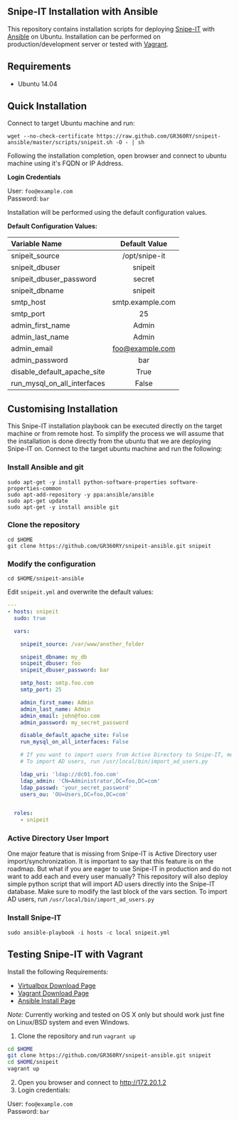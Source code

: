 Snipe-IT Installation with Ansible
----------------------------------
This repository contains installation scripts for deploying [Snipe-IT](http://snipeitapp.com/) with [Ansible](http://www.ansible.com) on Ubuntu. Installation can be performed on production/development server or tested with [Vagrant](http://www.vagrantup.com). 

## Requirements

* Ubuntu 14.04

## Quick Installation

Connect to target Ubuntu machine and run:

```
wget --no-check-certificate https://raw.github.com/GR360RY/snipeit-ansible/master/scripts/snipeit.sh -O - | sh
```

Following the installation completion, open browser and connect to ubuntu machine using it's FQDN or IP Address.

__Login Credentials__

User:      `foo@example.com`  
Password:  `bar`

Installation will be performed using the default configuration values.


__Default Configuration Values:__

| Variable Name                |   Default Value   | 
|:-----------------------------|:-----------------:|
|snipeit_source                |/opt/snipe-it      |
|snipeit_dbuser                |snipeit            |
|snipeit_dbuser_password       |secret             |
|snipeit_dbname                |snipeit            |
|smtp_host                     |smtp.example.com   |
|smtp_port                     |25                 |  
|admin_first_name              |Admin              |
|admin_last_name               |Admin              | 
|admin_email                   |foo@example.com    |
|admin_password                |bar                |
|disable_default_apache_site   |True               |
|run_mysql_on_all_interfaces   |False              |

## Customising Installation

This Snipe-IT installation playbook can be executed directly on the target machine or from remote host. To simplify the process we will assume that the installation is done directly from the ubuntu that we are deploying Snipe-IT on. Connect to the target ubuntu machine and run the following:

### Install Ansible and git
    sudo apt-get -y install python-software-properties software-properties-common
    sudo apt-add-repository -y ppa:ansible/ansible
    sudo apt-get update
    sudo apt-get -y install ansible git

### Clone the repository

    cd $HOME
    git clone https://github.com/GR360RY/snipeit-ansible.git snipeit

### Modify the configuration

    cd $HOME/snipeit-ansible

Edit `snipeit.yml` and overwrite the default values:

```yaml
---
- hosts: snipeit 
  sudo: true

  vars:

    snipeit_source: /var/www/another_folder

    snipeit_dbname: my_db
    snipeit_dbuser: foo
    snipeit_dbuser_password: bar

    smtp_host: smtp.foo.com
    smtp_port: 25

    admin_first_name: Admin
    admin_last_name: Admin
    admin_email: john@foo.com
    admin_password: my_secret_password

    disable_default_apache_site: False
    run_mysql_on_all_interfaces: False

    # If you want to import users from Active Directory to Snipe-IT, modify the below values.
    # To import AD users, run /usr/local/bin/import_ad_users.py

    ldap_uri: 'ldap://dc01.foo.com'
    ldap_admin: 'CN=Administrator,DC=foo,DC=com'
    ldap_passwd: 'your_secret_password'
    users_ou: 'OU=Users,DC=foo,DC=com'


  roles:
    - snipeit

```
### Active Directory User Import

One major feature that is missing from Snipe-IT is Active Directory user import/synchronization. It is important to say that this feature is on the roadmap. But what if you are eager to use Snipe-IT in production and do not want to add each and every user manually? This repository will also deploy simple python script that will import AD users directly into the Snipe-IT database.
Make sure to modify the last block of the vars section. To import AD users, run `/usr/local/bin/import_ad_users.py`

### Install Snipe-IT

    sudo ansible-playbook -i hosts -c local snipeit.yml

## Testing Snipe-IT with Vagrant

Install the following Requirements:

* [Virtualbox Download Page](https://www.virtualbox.org/wiki/Downloads)
* [Vagrant Download Page](https://www.vagrantup.com/downloads)
* [Ansible Install Page](http://docs.ansible.com/intro_installation.html)

_Note:_ Currently working and tested on OS X only but should work just fine on Linux/BSD system and even Windows.

1. Clone the repository and run `vagrant up`

```bash
cd $HOME
git clone https://github.com/GR360RY/snipeit-ansible.git snipeit
cd $HOME/snipeit
vagrant up
```

2. Open you browser and connect to http://172.20.1.2
3. Login credentials:

User:      `foo@example.com`  
Password:  `bar`
